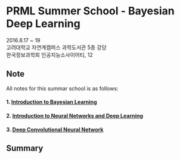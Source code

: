 # PRML Summer School - Bayesian Deep Learning
2016.8.17 ~ 19 <br>
고려대학교 자연계캠퍼스 과학도서관 5층 강당 <br>
한국정보과학회 인공지능소사이어티, 12


## Note
All notes for this summar school is as follows:
#### 1. [Introduction to Bayesian Learning](https://1drv.ms/w/s!AllPqyV9kKUrgkGg5dkCHWcEnqii)
#### 2. [Introduction to Neural Networks and Deep Learning](https://1drv.ms/w/s!AllPqyV9kKUrgkL10hC1PbwT2YGZ)
#### 3. [Deep Convolutional Neural Network](https://1drv.ms/w/s!AllPqyV9kKUrgkPRds1A4t6y4iqC)

## Summary

